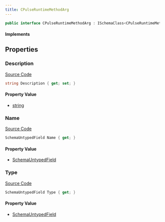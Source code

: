 ```yaml
---
title: CPulseRuntimeMethodArg
---
```


```csharp
public interface CPulseRuntimeMethodArg : ISchemaClass<CPulseRuntimeMethodArg>, ISchemaField, ISchemaClass, INativeHandle
```

#### Implements

## Properties

### Description

[Source Code](https://github.com/swiftly-solution/swiftlys2/blob/beta/managed/src/SwiftlyS2.Generated/Schemas/Interfaces/CPulseRuntimeMethodArg.cs#L19)

```csharp
string Description { get; set; }
```

#### Property Value

- [string](https://learn.microsoft.com/dotnet/api/system.string)

### Name

[Source Code](https://github.com/swiftly-solution/swiftlys2/blob/beta/managed/src/SwiftlyS2.Generated/Schemas/Interfaces/CPulseRuntimeMethodArg.cs#L17)

```csharp
SchemaUntypedField Name { get; }
```

#### Property Value

- [SchemaUntypedField](/docs/api/shared/schemas/schemauntypedfield)

### Type

[Source Code](https://github.com/swiftly-solution/swiftlys2/blob/beta/managed/src/SwiftlyS2.Generated/Schemas/Interfaces/CPulseRuntimeMethodArg.cs#L22)

```csharp
SchemaUntypedField Type { get; }
```

#### Property Value

- [SchemaUntypedField](/docs/api/shared/schemas/schemauntypedfield)

